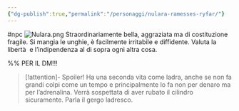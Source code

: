 ```yaml
---
{"dg-publish":true,"permalink":"/personaggi/nulara-ramesses-ryfar/"}
---
```



#npc 
![Nulara.png](/img/user/Images/Nulara.png)
Straordinariamente bella, aggraziata ma di costituzione fragile. Si mangia le unghie, è facilmente irritabile e diffidente. Valuta la libertà  e l’indipendenza al di sopra ogni altra cosa. 

%% PER IL DM!!! 

> [!attention]- Spoiler!
> Ha una seconda vita come ladra, anche se non fa grandi colpi come un tempo e principalmente lo fa non per denaro ma per l’adrenalina. Verrà sospettata di aver rubato il cilindro sicuramente. Parla il gergo ladresco.
> 

